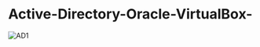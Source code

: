 # Active-Directory-Oracle-VirtualBox-
![AD1](https://github.com/SCarew14/Active-Directory-Oracle-VirtualBox-/assets/141789446/01ea80d2-a46e-488f-b88e-131d86807709)
